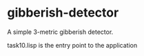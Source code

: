 # gibberish-detector
A simple 3-metric gibberish detector. 

task10.lisp is the entry point to the application
